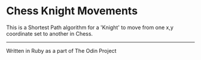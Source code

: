 # Chess Knight Movements
This is a Shortest Path algorithm for a 'Knight' to move from one x,y coordinate set to another in Chess.

---
Written in Ruby as a part of The Odin Project
